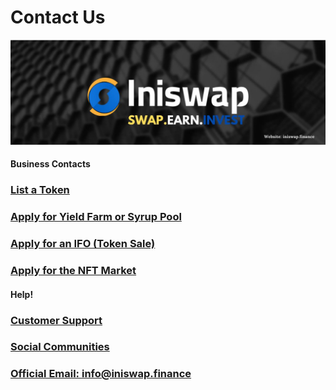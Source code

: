 # Contact Us

![](../.gitbook/assets/musthead.jpeg)

####

#### Business Contacts

### [List a Token](business-partnerships.md#exchange)

### [Apply for Yield Farm or Syrup Pool](business-partnerships.md#farms-and-syrup-pools)

### [Apply for an IFO (Token Sale)](business-partnerships.md#ifos-token-sales)

### [Apply for the NFT Market](nft-market-applications.md)

####

#### Help!

### [Customer Support](customer-support.md#there-is-no-customer-support-for-iniswap)

### [Social Communities](telegram.md)

### [Official Email: info@iniswap.finance](mailto:info@iniswap.finance)